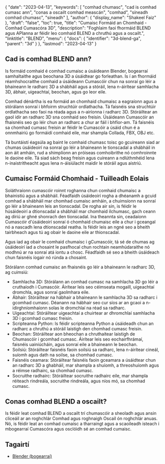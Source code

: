{
  "date": "2023-04-13",
  "keywords": [
"comhad chumasc",
"cad is comhad cumasc ann",
"conas a oscailt comhad meascán",
"comhad",
"síneadh comhad chumasc",
"síneadh"
],
  "author": {
    "display_name": "Shakeel Faiz"
},
  "draft": "false",
  "toc": true,
  "title": "Cumaisc Formáid an Chomhaid - Comhad Cumascóra 3D",
  "description": "Foghlaim faoi fhormáid BLEND agus APIanna ar féidir leo comhaid BLEND a chruthú agus a oscailt.",
  "linktitle": "BLEND",
  "menu": {
    "docs": {
      "identifier": "3d-blend-ga",
      "parent": "3d"
}
},
  "lastmod": "2023-04-13"
}

## Cad is comhad BLEND ann?

Is formáid comhaid é comhad cumaisc a úsáideann Blender, bogearraí samhaltaithe agus beochana 3D a úsáidtear go forleathan. Is í an fhormáid réamhshocraithe comhaid a úsáideann Cumascóir chun na sonraí go léir a bhaineann le radharc 3D a shábháil agus a stóráil, lena n-áirítear samhlacha 3D, ábhair, uigeachtaí, beochan, agus go leor eile.

Comhad dénártha is ea formáid an chomhaid chumaisc a eagraíonn agus a stórálann sonraí i bhfoirm struchtúir ordlathacha. Tá faisnéis sna struchtúir ordlathacha seo faoi na réada agus a n-airíonna i radharc 3D. Stóráiltear an gaol idir an radharc 3D sna comhaid seo freisin. Úsáideann Cumascóir an fhaisnéis seo go léir chun an radharc a chur ar fáil i bhfíor-am. Tá faisnéis sa chomhad cumasc freisin ar féidir le Cumascóir a úsáid chun é a onnmhairiú go formáidí comhaid eile, mar shampla Collada, FBX, OBJ etc.

Tá buntáistí éagsúla ag baint le comhaid chumasc toisc go gcuireann siad ar chumas úsáideoirí na sonraí go léir a bhaineann le tionscadal a shábháil in aon áit amháin, rud a shimplíonn an próiseas comhoibrithe nó comhroinnte le daoine eile. Tá siad sách beag freisin agus cuireann a ndlúthmhéid lena n-inaistritheacht agus lena n-áisiúlacht maidir le stóráil agus aistriú.

## Cumaisc Formáid Chomhaid - Tuilleadh Eolais

Soláthraíonn cumascóir roinnt roghanna chun comhaid chumaisc a bhainistiú agus a shábháil. Féadfaidh úsáideoirí rogha a dhéanamh a gcuid comhad a shábháil mar chomhad cumaisc amháin, a chuimsíonn na sonraí go léir a bhaineann leis an tionscadal. De rogha air sin, is féidir le húsáideoirí a dtionscadal a shábháil mar chomhaid ilchumasc, gach ceann ag díriú ar ghné shonrach den tionscadal. Ina theannta sin, ceadaíonn Cumascóir d'úsáideoirí sonraí ó chomhaid chumaisc eile a chur i gceangal nó a nascadh lena dtionscadal reatha. Is féidir leis an ngné seo a bheith tairbheach agus tú ag obair le daoine eile ar thionscadal.

Agus iad ag obair le comhaid chumaisc i gCumascóir, tá sé de chumas ag úsáideoirí iad a chosaint le pasfhocal chun rochtain neamhúdaraithe nó modhnú ar na sonraí atá iontu a chosc. Féadfaidh sé seo a bheith úsáideach chun faisnéis íogair nó rúnda a chosaint.

Stórálann comhad cumaisc an fhaisnéis go léir a bhaineann le radharc 3D, ag cuimsiú:

- Samhlacha 3D: Stórálann an comhad cumasc na samhlacha 3D go léir a cruthaíodh i Cumascóir. Áirítear leis seo céimseata mogaill, uigeachtaí dromchla, agus sonraí gaolmhara eile.
- Ábhair: Stóráiltear na hábhair a bhaineann le samhlacha 3D sa radharc i gcomhad cumasc. Déanann na hábhair seo cur síos ar an gcaoi a n-idirghníomhaíonn solas le dromchlaí na réad sa radharc.
- Uigeachtaí: Stóráiltear uigeachtaí a chuirtear ar dhromchlaí samhlacha 3D i gcomhad cumasc freisin.
- Scripteanna Python: Is féidir scripteanna Python a úsáideadh chun an radharc a chruthú a stóráil laistigh den chomhad cumasc freisin.
- Beochan: Stóráiltear aon bheochan a chruthaítear laistigh de Chumascóir i gcomhad cumasc. Áirítear leis seo eochairfhrámaí, faisnéis uainiúcháin, agus sonraí eile a bhaineann le beochan.
- Soilsiú: Stóráiltear faisnéis faoin soilsiú sa radharc, lena n-áirítear cineál, suíomh agus dath na soilse, sa chomhad cumasc.
- Faisnéis ceamara: Stóráiltear faisnéis faoin gceamara a úsáidtear chun an radharc 3D a ghabháil, mar shampla a shuíomh, a threoshuíomh agus a réimse radhairc, sa chomhad cumasc.
- Socruithe radhairc: Stóráiltear socruithe radhairc eile, mar shampla réiteach rindreála, socruithe rindreála, agus níos mó, sa chomhad cumasc.

## Conas comhad BLEND a oscailt?
Is féidir leat comhad BLEND a oscailt trí chumascóir a sheoladh agus ansin cliceáil ar an roghchlár Comhad agus roghnaigh Oscail ón roghchlár anuas. Nó, is féidir leat an comhad cumaisc a tharraingt agus a scaoileadh isteach i mbogearraí Cumascóra agus osclóidh sé an comhad cumaisc.

## Tagairtí
* [Blender (bogearraí)](https://en.wikipedia.org/wiki/Blender_(software))


